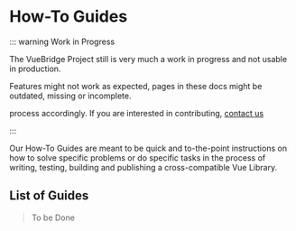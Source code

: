 # How-To Guides

::: warning Work in Progress

The VueBridge Project still is very much a work in progress and not usable in production.

Features might not work as expected, pages in these docs might be outdated, missing or incomplete.

process accordingly. If you are interested in contributing, [contact us](https://twitter.com/VueBridge)

:::

Our How-To Guides are meant to be quick and to-the-point instructions on how to solve specific problems or do specific tasks in the process of writing, testing, building and publishing a cross-compatible Vue Library.

## List of Guides

> To be Done